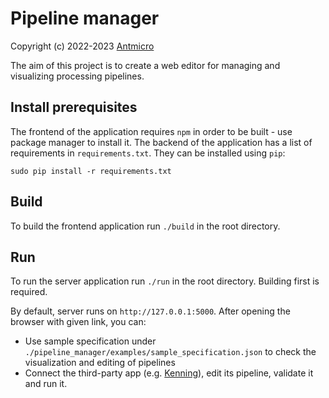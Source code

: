 # Pipeline manager

Copyright (c) 2022-2023 [Antmicro](https://www.antmicro.com>)

The aim of this project is to create a web editor for managing and visualizing processing pipelines.

## Install prerequisites

The frontend of the application requires `npm` in order to be built - use package manager to install it.
The backend of the application has a list of requirements in `requirements.txt`.
They can be installed using `pip`:

```
sudo pip install -r requirements.txt
```

## Build

To build the frontend application run `./build` in the root directory.

## Run

To run the server application run `./run` in the root directory.
Building first is required.

By default, server runs on `http://127.0.0.1:5000`.
After opening the browser with given link, you can:

* Use sample specification under `./pipeline_manager/examples/sample_specification.json` to check the visualization and editing of pipelines
* Connect the third-party app (e.g. [Kenning](https://github.com/antmicro/kenning)), edit its pipeline, validate it and run it.
